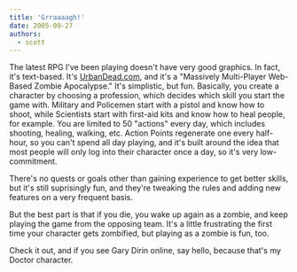 ```yaml
---
title: 'Grraaaagh!'
date: 2005-09-27
authors:
  - scott
---
```


The latest RPG I've been playing doesn't have very good graphics. In fact, it's text-based. It's [UrbanDead.com](http://urbandead.com/), and it's a "Massively Multi-Player Web-Based Zombie Apocalypse." It's simplistic, but fun. Basically, you create a character by choosing a profession, which decides which skill you start the game with. Military and Policemen start with a pistol and know how to shoot, while Scientists start with first-aid kits and know how to heal people, for example. You are limited to 50 "actions" every day, which includes shooting, healing, walking, etc. Action Points regenerate one every half-hour, so you can't spend all day playing, and it's built around the idea that most people will only log into their character once a day, so it's very low-commitment.

There's no quests or goals other than gaining experience to get better skills, but it's still suprisingly fun, and they're tweaking the rules and adding new features on a very frequent basis.

But the best part is that if you die, you wake up again as a zombie, and keep playing the game from the opposing team. It's a little frustrating the first time your character gets zombified, but playing as a zombie is fun, too.

Check it out, and if you see Gary Dirin online, say hello, because that's my Doctor character.
